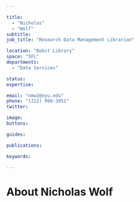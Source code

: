 ```yaml
---

title:
  - "Nicholas"
  - "Wolf"
subtitle: 
job_title: "Research Data Management Librarian"

location: "Bobst Library"
space: "5FL"
departments:
  - "Data Services"

status: 
expertise:

email: "nmw2@nyu.edu"
phone: "(212) 998-3951"
twitter: 

image: 
buttons:

guides:

publications:

keywords:

---
```


# About Nicholas Wolf


